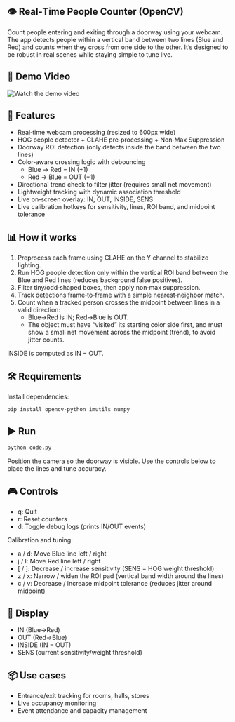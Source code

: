 ## 👁️ Real‑Time People Counter (OpenCV)

Count people entering and exiting through a doorway using your webcam. The app detects people within a vertical band between two lines (Blue and Red) and counts when they cross from one side to the other. It’s designed to be robust in real scenes while staying simple to tune live.

## 🎥 Demo Video  
![Watch the demo video](/Output.gif)

## 🚀 Features
- Real‑time webcam processing (resized to 600px wide)
- HOG people detector + CLAHE pre‑processing + Non‑Max Suppression
- Doorway ROI detection (only detects inside the band between the two lines)
- Color‑aware crossing logic with debouncing
  - Blue → Red = IN (+1)
  - Red → Blue = OUT (−1)
- Directional trend check to filter jitter (requires small net movement)
- Lightweight tracking with dynamic association threshold
- Live on‑screen overlay: IN, OUT, INSIDE, SENS
- Live calibration hotkeys for sensitivity, lines, ROI band, and midpoint tolerance

## 📊 How it works
1. Preprocess each frame using CLAHE on the Y channel to stabilize lighting.
2. Run HOG people detection only within the vertical ROI band between the Blue and Red lines (reduces background false positives).
3. Filter tiny/odd‑shaped boxes, then apply non‑max suppression.
4. Track detections frame‑to‑frame with a simple nearest‑neighbor match.
5. Count when a tracked person crosses the midpoint between lines in a valid direction:
   - Blue→Red is IN; Red→Blue is OUT.
   - The object must have “visited” its starting color side first, and must show a small net movement across the midpoint (trend), to avoid jitter counts.

INSIDE is computed as IN − OUT.

## 🛠️ Requirements
Install dependencies:

```bash
pip install opencv-python imutils numpy
```

## ▶️ Run

```bash
python code.py
```

Position the camera so the doorway is visible. Use the controls below to place the lines and tune accuracy.

## 🎮 Controls
- q: Quit
- r: Reset counters
- d: Toggle debug logs (prints IN/OUT events)

Calibration and tuning:
- a / d: Move Blue line left / right
- j / l: Move Red line left / right
- [ / ]: Decrease / increase sensitivity (SENS = HOG weight threshold)
- z / x: Narrow / widen the ROI pad (vertical band width around the lines)
- c / v: Decrease / increase midpoint tolerance (reduces jitter around midpoint)


## 🧩 Display
- IN (Blue→Red)
- OUT (Red→Blue)
- INSIDE (IN − OUT)
- SENS (current sensitivity/weight threshold)

## 📦 Use cases
- Entrance/exit tracking for rooms, halls, stores
- Live occupancy monitoring
- Event attendance and capacity management